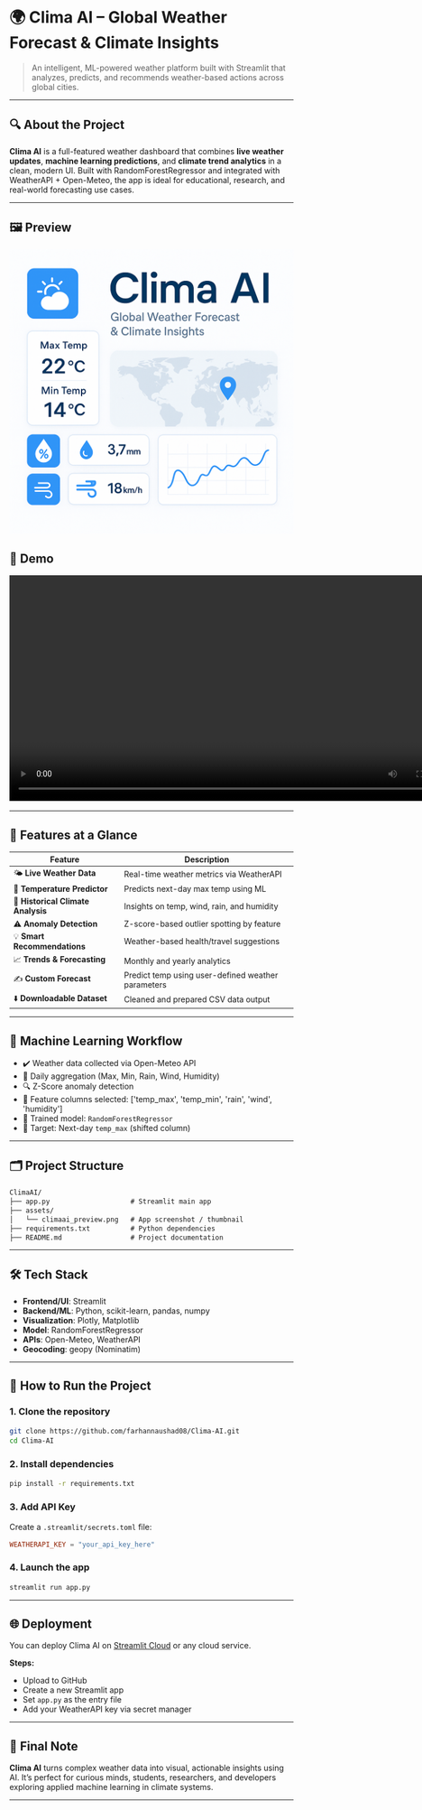 
# 🌍 Clima AI – Global Weather Forecast & Climate Insights

> An intelligent, ML-powered weather platform built with Streamlit that analyzes, predicts, and recommends weather-based actions across global cities.

---

## 🔍 About the Project

**Clima AI** is a full-featured weather dashboard that combines **live weather updates**, **machine learning predictions**, and **climate trend analytics** in a clean, modern UI. Built with RandomForestRegressor and integrated with WeatherAPI + Open-Meteo, the app is ideal for educational, research, and real-world forecasting use cases.


---

## 🖼️ Preview

<img src="assests/climaai_preview.png" width="800"/>

## 🎥 Demo

<video width="800" controls>
  <source src="assests/climaai_demo.webm" type="video/webm">
  Your browser does not support the video tag.
</video>

---

## 🚀 Features at a Glance

| Feature | Description |
|--------|-------------|
| 🌤️ **Live Weather Data** | Real-time weather metrics via WeatherAPI |
| 🔮 **Temperature Predictor** | Predicts next-day max temp using ML |
| 📅 **Historical Climate Analysis** | Insights on temp, wind, rain, and humidity |
| ⚠️ **Anomaly Detection** | Z-score-based outlier spotting by feature |
| 💡 **Smart Recommendations** | Weather-based health/travel suggestions |
| 📈 **Trends & Forecasting** | Monthly and yearly analytics |
| ✍️ **Custom Forecast** | Predict temp using user-defined weather parameters |
| ⬇️ **Downloadable Dataset** | Cleaned and prepared CSV data output |

---

## 🧠 Machine Learning Workflow

- ✔️ Weather data collected via Open-Meteo API
- 🔄 Daily aggregation (Max, Min, Rain, Wind, Humidity)
- 🔍 Z-Score anomaly detection
- 🧱 Feature columns selected: ['temp_max', 'temp_min', 'rain', 'wind', 'humidity']
- 🤖 Trained model: `RandomForestRegressor`
- 💾 Target: Next-day `temp_max` (shifted column)

---

## 🗂️ Project Structure

```
ClimaAI/
├── app.py                    # Streamlit main app
├── assets/
│   └── climaai_preview.png   # App screenshot / thumbnail
├── requirements.txt          # Python dependencies
├── README.md                 # Project documentation
```

---

## 🛠️ Tech Stack

- **Frontend/UI**: Streamlit
- **Backend/ML**: Python, scikit-learn, pandas, numpy
- **Visualization**: Plotly, Matplotlib
- **Model**: RandomForestRegressor
- **APIs**: Open-Meteo, WeatherAPI
- **Geocoding**: geopy (Nominatim)

---

## 🧪 How to Run the Project

### 1. Clone the repository
```bash
git clone https://github.com/farhannaushad08/Clima-AI.git
cd Clima-AI
```

### 2. Install dependencies
```bash
pip install -r requirements.txt
```

### 3. Add API Key

Create a `.streamlit/secrets.toml` file:
```toml
WEATHERAPI_KEY = "your_api_key_here"
```

### 4. Launch the app
```bash
streamlit run app.py
```

---

## 🌐 Deployment

You can deploy Clima AI on [Streamlit Cloud](https://streamlit.io/cloud) or any cloud service.

**Steps:**
- Upload to GitHub
- Create a new Streamlit app
- Set `app.py` as the entry file
- Add your WeatherAPI key via secret manager

---

## 🙌 Final Note

**Clima AI** turns complex weather data into visual, actionable insights using AI. It’s perfect for curious minds, students, researchers, and developers exploring applied machine learning in climate systems.

---

